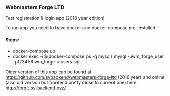 ### Webmasters Forge LTD 
Test registration & login app (2018 year edition)

To run app you need to have docker and docker-compose pre-installed.

#### Steps:
* docker-compose up
* docker exec -i $(docker-compose ps -q mysql) mysql -uwm_forge_user -p123456 wm_forge < users.sql

Older version of this app can be found at https://github.com/svbackend/webmasters-forge-ltd (2016 year) and online (also old version but frontend pretty close to current one) here: http://forge.sv-backend.xyz/